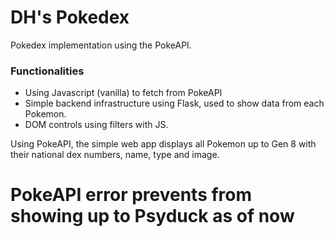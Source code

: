 # DH's Pokedex
Pokedex implementation using the PokeAPI.

### Functionalities
- Using Javascript (vanilla) to fetch from PokeAPI
- Simple backend infrastructure using Flask, used to show data from each Pokemon.
- DOM controls using filters with JS.

Using PokeAPI, the simple web app displays all Pokemon up to Gen 8 with their national
dex numbers, name, type and image. 

# PokeAPI error prevents from showing up to Psyduck as of now
